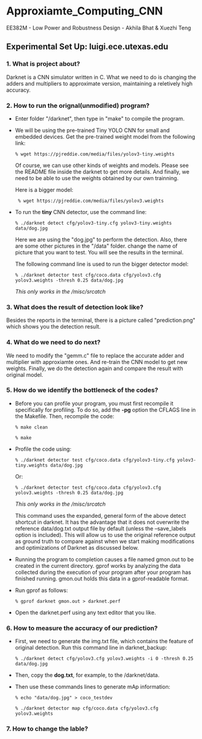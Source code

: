 # Approxiamte_Computing_CNN 

EE382M - Low Power and Robustness Design - Akhila Bhat & Xuezhi Teng

## Experimental Set Up: luigi.ece.utexas.edu

### 1. What is project about?

Darknet is a CNN simulator written in C. What we need to do is changing the adders and multipliers to approximate version, maintaining a reletively high accuracy.

### 2. How to run the orignal(unmodified) program?

* Enter folder "/darknet", then type in "make" to compile the program.
* We will be using the pre-trained Tiny YOLO CNN for small and embedded devices. Get the pre-trained weight model from the following link: 

  `% wget https://pjreddie.com/media/files/yolov3-tiny.weights` 
  
   Of course, we can use other kinds of weights and models. Please see the README file inside the darknet to get more details. And finally, we need to be able to use the weights obtained by our own trainning.
   
   Here is a bigger model:
   
   ` % wget https://pjreddie.com/media/files/yolov3.weights`
   
* To run the **tiny** CNN detector, use the command line: 

  `% ./darknet detect cfg/yolov3-tiny.cfg yolov3-tiny.weights data/dog.jpg`
  
  Here we are using the "dog.jpg" to perform the detection. Also, there are some other pictures in the "/data" folder. change the name of picture that you want to test. You will see the results in the terminal.
  
  The following command line is used to run the bigger detector model:
  
  `% ./darknet detector test cfg/coco.data cfg/yolov3.cfg yolov3.weights -thresh 0.25 data/dog.jpg`
  
  _This only works in the /misc/srcatch_
  

### 3. What does the result of detection look like?

Besides the reports in the terminal, there is a picture called "prediction.png" which shows you the detection result.

### 4. What do we need to do next?

We need to modify the "gemm.c" file to replace the accurate adder and multiplier with approxiamte ones. And re-train the CNN model to get new weights. Finally, we do the detection again and compare the result with original model.

### 5. How do we identify the bottleneck of the codes?

* Before you can profile your program, you must first recompile it specifically for profiling. To do so, add the **-pg** option the CFLAGS line in the Makefile. Then, recompile the code:

  `% make clean`

  `% make`

* Profile the code using:

  `% ./darknet detector test cfg/coco.data cfg/yolov3-tiny.cfg yolov3-tiny.weights data/dog.jpg`

  Or:

  `% ./darknet detector test cfg/coco.data cfg/yolov3.cfg yolov3.weights -thresh 0.25 data/dog.jpg`
  
   _This only works in the /misc/srcatch_

  This command uses the expanded, general form of the above detect shortcut in darknet. It has the advantage that it does not overwrite the reference data/dog.txt output file by default (unless the –save_labels option is included). This will allow us to use the original reference output as ground truth to compare against when we start making modifications and optimizations of Darknet as discussed below.

* Running the program to completion causes a file named gmon.out to be created in the current directory. gprof works by analyzing the data collected during the execution of your program after your program has finished running. gmon.out holds this data in a gprof-readable format.

* Run gprof as follows:

  `% gprof darknet gmon.out > darknet.perf`

* Open the darknet.perf using any text editor that you like.

### 6. How to measure the accuracy of our prediction?

* First, we need to generate the img.txt file, which contains the feature of original detection. Run this command line in darknet_backup:

  `% ./darknet detect cfg/yolov3.cfg yolov3.weights -i 0 -thresh 0.25 data/dog.jpg`
  
* Then, copy the **dog.txt**, for example, to the /darknet/data.

* Then use these commands lines to generate mAp information:
  
  `% echo "data/dog.jpg" > coco_testdev`
  
  `% ./darknet detector map cfg/coco.data cfg/yolov3.cfg yolov3.weights`
  
### 7. How to change the lable?
  


